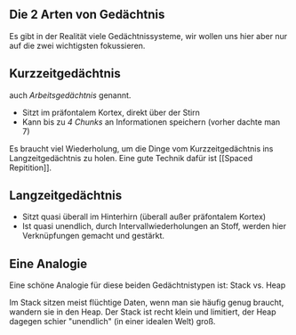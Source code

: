 ## Die 2  Arten von Gedächtnis
Es gibt in der Realität viele Gedächtnissysteme, wir wollen uns hier aber nur auf die zwei wichtigsten fokussieren.

## Kurzzeitgedächtnis
auch *Arbeitsgedächtnis* genannt.
- Sitzt im präfontalem Kortex, direkt über der Stirn
- Kann bis zu *4 Chunks* an Informationen speichern (vorher dachte man 7)

Es braucht viel Wiederholung, um die Dinge vom Kurzzeitgedächtnis ins Langzeitgedächtnis zu holen. Eine gute Technik dafür ist [[Spaced Repitition]].

## Langzeitgedächtnis
- Sitzt quasi überall im Hinterhirn (überall außer präfontalem Kortex)
- Ist quasi unendlich, durch Intervallwiederholungen an Stoff, werden hier Verknüpfungen gemacht und gestärkt.

## Eine Analogie
Eine schöne Analogie für diese beiden Gedächtnistypen ist:
Stack vs. Heap

Im Stack sitzen meist flüchtige Daten, wenn man sie häufig genug braucht, wandern sie in den Heap. Der Stack ist recht klein und limitiert, der Heap dagegen schier "unendlich" (in einer idealen Welt) groß.